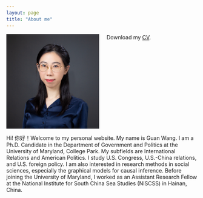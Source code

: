 ```yaml
---
layout: page
title: "About me"
---
```


<img align="left" width="245" height="250" src="photo.JPG" padding="15px"> 

<div style="float: right">
  
Hi! 你好！Welcome to my personal website. My name is Guan Wang. I am a Ph.D. Candidate in the Department of Government and Politics at the University of Maryland, College Park. My subfields are International Relations and American Politics. I study U.S. Congress, U.S.-China relations, and U.S. foreign policy. I am also interested in research methods in social sciences, especially the graphical models for causal inference. Before joining the University of Maryland, I worked as an Assistant Research Fellow at the National Institute for South China Sea Studies (NISCSS) in Hainan, China.  
  
</div>

&nbsp;&nbsp;&nbsp;&nbsp; Download my [CV](https://guanw921.github.io/guanwang.pdf).


